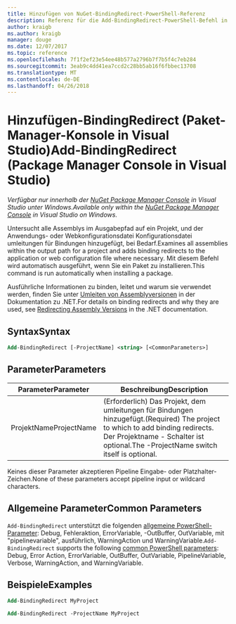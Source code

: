```yaml
---
title: Hinzufügen von NuGet-BindingRedirect-PowerShell-Referenz
description: Referenz für die Add-BindingRedirect-PowerShell-Befehl in der NuGet-Paket-Manager-Konsole in Visual Studio.
author: kraigb
ms.author: kraigb
manager: douge
ms.date: 12/07/2017
ms.topic: reference
ms.openlocfilehash: 7f1f2ef23e54ee48b577a2796b7f7b5f4c7eb284
ms.sourcegitcommit: 3eab9c4dd41ea7ccd2c28bb5ab16f6fbbec13708
ms.translationtype: MT
ms.contentlocale: de-DE
ms.lasthandoff: 04/26/2018
---
```

# <a name="add-bindingredirect-package-manager-console-in-visual-studio"></a><span data-ttu-id="ff7ac-103">Hinzufügen-BindingRedirect (Paket-Manager-Konsole in Visual Studio)</span><span class="sxs-lookup"><span data-stu-id="ff7ac-103">Add-BindingRedirect (Package Manager Console in Visual Studio)</span></span>

<span data-ttu-id="ff7ac-104">*Verfügbar nur innerhalb der [NuGet Package Manager Console](package-manager-console.md) in Visual Studio unter Windows.*</span><span class="sxs-lookup"><span data-stu-id="ff7ac-104">*Available only within the [NuGet Package Manager Console](package-manager-console.md) in Visual Studio on Windows.*</span></span>

<span data-ttu-id="ff7ac-105">Untersucht alle Assemblys im Ausgabepfad auf ein Projekt, und der Anwendungs- oder Webkonfigurationsdatei Konfigurationsdatei umleitungen für Bindungen hinzugefügt, bei Bedarf.</span><span class="sxs-lookup"><span data-stu-id="ff7ac-105">Examines all assemblies within the output path for a project and adds binding redirects to the application or web configuration file where necessary.</span></span> <span data-ttu-id="ff7ac-106">Mit diesem Befehl wird automatisch ausgeführt, wenn Sie ein Paket zu installieren.</span><span class="sxs-lookup"><span data-stu-id="ff7ac-106">This command is run automatically when installing a package.</span></span>

<span data-ttu-id="ff7ac-107">Ausführliche Informationen zu binden, leitet und warum sie verwendet werden, finden Sie unter [Umleiten von Assemblyversionen](/dotnet/framework/configure-apps/redirect-assembly-versions) in der Dokumentation zu .NET.</span><span class="sxs-lookup"><span data-stu-id="ff7ac-107">For details on binding redirects and why they are used, see [Redirecting Assembly Versions](/dotnet/framework/configure-apps/redirect-assembly-versions) in the .NET documentation.</span></span>

## <a name="syntax"></a><span data-ttu-id="ff7ac-108">Syntax</span><span class="sxs-lookup"><span data-stu-id="ff7ac-108">Syntax</span></span>

```ps
Add-BindingRedirect [-ProjectName] <string> [<CommonParameters>]
```

## <a name="parameters"></a><span data-ttu-id="ff7ac-109">Parameter</span><span class="sxs-lookup"><span data-stu-id="ff7ac-109">Parameters</span></span>

| <span data-ttu-id="ff7ac-110">Parameter</span><span class="sxs-lookup"><span data-stu-id="ff7ac-110">Parameter</span></span> | <span data-ttu-id="ff7ac-111">Beschreibung</span><span class="sxs-lookup"><span data-stu-id="ff7ac-111">Description</span></span> |
| --- | --- |
| <span data-ttu-id="ff7ac-112">ProjektName</span><span class="sxs-lookup"><span data-stu-id="ff7ac-112">ProjectName</span></span> | <span data-ttu-id="ff7ac-113">(Erforderlich) Das Projekt, dem umleitungen für Bindungen hinzugefügt.</span><span class="sxs-lookup"><span data-stu-id="ff7ac-113">(Required) The project to which to add binding redirects.</span></span> <span data-ttu-id="ff7ac-114">Der Projektname - Schalter ist optional.</span><span class="sxs-lookup"><span data-stu-id="ff7ac-114">The -ProjectName switch itself is optional.</span></span> |

<span data-ttu-id="ff7ac-115">Keines dieser Parameter akzeptieren Pipeline Eingabe- oder Platzhalter-Zeichen.</span><span class="sxs-lookup"><span data-stu-id="ff7ac-115">None of these parameters accept pipeline input or wildcard characters.</span></span>

## <a name="common-parameters"></a><span data-ttu-id="ff7ac-116">Allgemeine Parameter</span><span class="sxs-lookup"><span data-stu-id="ff7ac-116">Common Parameters</span></span>

<span data-ttu-id="ff7ac-117">`Add-BindingRedirect` unterstützt die folgenden [allgemeine PowerShell-Parameter](http://go.microsoft.com/fwlink/?LinkID=113216): Debug, Fehleraktion, ErrorVariable, -OutBuffer, OutVariable, mit "pipelinevariable", ausführlich, WarningAction und WarningVariable.</span><span class="sxs-lookup"><span data-stu-id="ff7ac-117">`Add-BindingRedirect` supports the following [common PowerShell parameters](http://go.microsoft.com/fwlink/?LinkID=113216): Debug, Error Action, ErrorVariable, OutBuffer, OutVariable, PipelineVariable, Verbose, WarningAction, and WarningVariable.</span></span>

## <a name="examples"></a><span data-ttu-id="ff7ac-118">Beispiele</span><span class="sxs-lookup"><span data-stu-id="ff7ac-118">Examples</span></span>

```ps
Add-BindingRedirect MyProject

Add-BindingRedirect -ProjectName MyProject
```